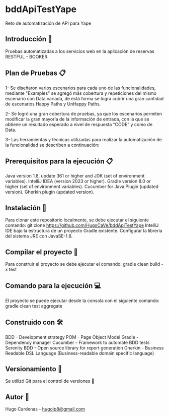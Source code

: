 # bddApiTestYape
Reto de automatización de API para Yape

## Introducción 🚀

Pruebas automatizadas a los servicios web en la aplicación de reservas RESTFUL - BOOKER.

## Plan de Pruebas 📋
1- Se diseñaron varios escenarios para cada uno de las funcionalidades, mediante "Examples" se agregó más cobertura y repeticiones del mismo escenario con Data variada, de está forma se logra  cubrir una gran cantidad de escenarios Happy Paths y UnHappy Paths.

2- Se logró una gran cobertura de pruebas, ya que los escenarios permiten modificar la gran mayoría de la información de entrada, con la que se obtiene un resultado esperado a nivel de respuesta “CODE” y como de Data.

3- Las herramientas y técnicas utilizadas para realizar la automatización de la funcionalidad se describen a continuación:

## Prerequisitos para la ejecución 📋

Java version 1.8, update 361 or higher and JDK (set of environment variables).
IntelliJ IDEA (version 2023 or higher).
Gradle version 8.0 or higher (set of environment variables).
Cucumber for Java Plugin (updated version).
Gherkin plugin (updated version).

## Instalación 🔧

Para clonar este repositorio localmente, se debe ejecutar el siguiente comando: git clone https://github.com/HugoCaVe/bddApiTestYape
IntelliJ IDE bajo la estructura de un proyecto Gradle existente.
Configurar la librería del sistema JRE con JavaSE-1.8.

## Compilar el proyecto 🔨

Para construir el proyecto se debe ejecutar el comando: gradle clean build -x test

## Comando para la ejecución 💻

El proyecto se puede ejecutar desde la consola con el siguiente comando: gradle clean test aggregate

## Construido con 🛠

BDD - Development strategy
POM - Page Object Model
Gradle - Dependency manager
Cucumber - Framework to automate BDD tests
Serenity BDD - Open source library for report generation
Gherkin - Business Readable DSL Language (Business-readable domain specific language)

## Versionamiento 📌

Se utilizó Git para el control de versiones 🔀

## Autor 👨

Hugo Cardenas - hugolp8@gmail.com
